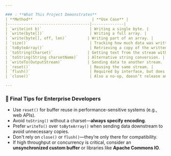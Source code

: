 ```yaml
---

### 💡 **What This Project Demonstrates**
| **Method**                          | **Use Case** |
|------------------------------------|--------------|
| `write(int b)`                     | Writing a single byte. |
| `write(byte[])`                    | Writing a full array. |
| `write(byte[], off, len)`         | Writing part of an array. |
| `size()`                           | Tracking how much data was written. |
| `toByteArray()`                    | Retrieving a copy of the written data. |
| `toString(Charset)`               | Getting text from the stream with encoding. |
| `toString(String charsetName)`    | Alternative string conversion. |
| `writeTo(OutputStream)`           | Sending data to another stream. |
| `reset()`                          | Reusing the same stream. |
| `flush()`                          | Required by interface, but does nothing. |
| `close()`                          | Also a no-op, doesn’t release any resources. |

---
```


### 🧠 Final Tips for Enterprise Developers

- Use `reset()` for buffer reuse in performance-sensitive systems (e.g., web APIs).
- Avoid `toString()` without a charset—**always specify encoding**.
- Prefer `writeTo()` over `toByteArray()` when sending data downstream to avoid unnecessary copies.
- Don't rely on `close()` or `flush()`—they’re only there for compatibility.
- If high throughput or concurrency is critical, consider an **unsynchronized custom buffer** or libraries like **Apache Commons IO**.

